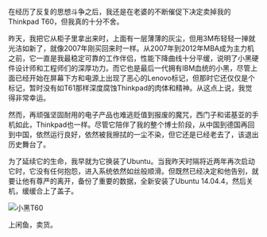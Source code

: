 在经历了反复的思想斗争之后，我还是在老婆的不断催促下决定卖掉我的Thinkpad T60，但我真的十分不舍。

昨天，我把它从柜子里拿出来时，上面有一层薄薄的灰尘，但用3M布轻轻一掸就光洁如新了，就像2007年刚买回来时一样。从2007年到2012年MBA成为主力机之前，它一直是我最稳定可靠的工作伴侣，性能下降曲线十分平缓，说明了小黑硬件设计师和工程师们的深厚功力。而它也是最后一代拥有IBM血统的小黑，尽管上面已经开始在屏幕下方和电源上出现了恶心的Lenovo标记，但那时它还仅仅是个标记，暂时没有如T61那样深度腐蚀Thinkpad的肉体和精神。从这点上说，我觉得非常幸运。

然而，再顽强坚固耐用的电子产品也难逃贬值到报废的魔咒，西门子和诺基亚的手机如此，Thinkpad也一样。尽管它陪伴了我的整个博士阶段，从中国到德国再回到中国，依然运行良好，依然被我擦拭的一尘不染，但它还是已经老去了，该退出历史舞台了。

为了延续它的生命，我早就为它换装了Ubuntu。当我昨天时隔将近两年再次启动它时，它没有任何抱怨，进入系统依然如丝般顺滑。但既然已经决定和他告别，就要让他有尊严的离开，备份了重要的数据，全新安装了Ubuntu 14.04.4，然后关机，缓缓合上了盖子。

![小黑T60](http://luliu.me/wp-content/uploads/2016/04/IMG_0403.jpg)

上闲鱼，卖货。
